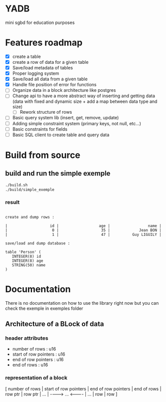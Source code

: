# YADB
mini sgbd for education purposes

# Features roadmap
 - [x] create a table
 - [x] create a row of data for a given table 
 - [x] Save/load metadata of tables
 - [x] Proper logging system 
 - [x] Save/load all data from a given table
 - [x] Handle file position of error for functions
 - [ ] Organize data in a block architecture like postgres
 - [ ] Change api to have a more abstract way of inserting and getting data (data with fixed and dynamic size + add a map between data type and size)
   - [ ] Rework structure of rows 
 - [ ] Basic query system lib (insert, get, remove, update)
 - [ ] Adding simple constraint system (primary keys, not null, etc...)
 - [ ] Basic constraints for fields
 - [ ] Basic SQL client to create table and query data
 
# Build from source

## build and run the simple exemple 
```bash
./build.sh
./build/simple_exemple
```
### result
```

create and dump rows :

|                   id |                  age |                 name | 
|                    0 |                   35 |             Jean BON | 
|                    1 |                   47 |          Guy LIGUILY | 

save/load and dump database :

table 'Person' (
   INTEGER(8) id
   INTEGER(8) age
   STRING(50) name
)
```

# Documentation
There is no documentation on how to use the library right now but you can check the exemple in exemples folder

## Architecture of a BLock of data

### header attributes
 - number of rows : u16
 - start of row pointers : u16
 - end of row pointers : u16
 - end of rows : u16

### representation of a block

[ number of rows | start of row pointers | end of row pointers | end of rows |  
row ptr | row ptr | ... | ---->          ...         <---- | ... | row | row ]